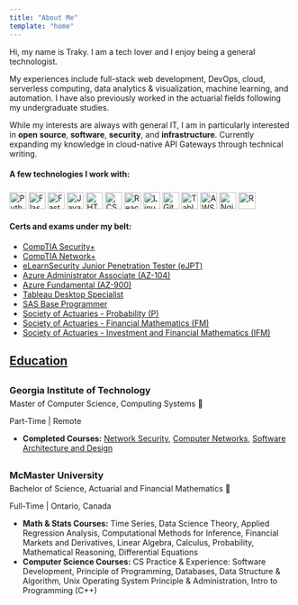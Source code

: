 ```yaml
---
title: "About Me"
template: "home"
---
```


Hi, my name is Traky. I am a tech lover and I enjoy being a general technologist.

My experiences include full-stack web development, DevOps, cloud, serverless computing, data analytics & visualization, machine learning, and automation. I have also previously worked in the actuarial fields following my undergraduate studies.

While my interests are always with general IT, I am in particularly interested in **open source**, **software**, **security**, and **infrastructure**. Currently expanding my knowledge in cloud-native API Gateways through technical writing.

#### A few technologies I work with: 

<div class='tech-stack-icons'>
<a target="_blank" href="https://www.python.org/" title="Python"><img width="30px" src="/icons/python.svg" alt="Python" ></a>
<a target="_blank" href="https://flask.palletsprojects.com/en/2.0.x/" title="Flask"><img width="30px" src="/icons/flask.svg" alt="Flask"></a>
<a target="_blank" href="https://fastapi.tiangolo.com" title="FastAPI"><img width="30px" src="/icons/fastAPI.svg" alt="FastAPI"></a>
<a target="_blank" href="https://developer.mozilla.org/en-US/docs/Web/JavaScript" title="JavaScript"><img width="30px" src="/icons/javascript.svg" alt="JavaScript"></a>
<!-- <a target="_blank" href="https://tc39.es/ecma262/" title="ECMAScript 6"><img width="30px" src="/icons/es6.svg" alt="ECMAScript 6"></a> -->
<a target="_blank" href="https://www.w3.org/TR/html5/" title="HTML5"><img width="30px" src="/icons/html.svg" alt="HTML5"></a>
<a target="_blank" href="https://www.w3.org/TR/CSS/" title="CSS3"><img width="30px" src="/icons/css.svg" alt="CSS3"></a>
<a target="_blank" href="https://reactjs.org/" title="React"><img width="30px" src="/icons/react.svg" alt="React"></a>
<a target="_blank" href="https://www.linux.org" title="Linux"><img width="30px" src="/icons/linux.svg" alt="Linux"></a>
<a target="_blank" href="https://git-scm.com/" title="Git"><img width="30px" src="/icons/git.svg" alt="Git"></a>
<a target="_blank" href="https://www.tableau.com" title="Tableau"><img width="30px" src="/icons/tableau.svg" alt="Tableau"></a>
<a target="_blank" href="https://aws.amazon.com/" title="AWS"><img width="30px" src="/icons/aws.svg" alt="AWS" style="padding-top:5px"></a>
<a target="_blank" href="https://www.nginx.com/" title="Nginx"><img width="30px" src="/icons/nginx.svg" alt="Nginx" style="padding-top:2px"></a>
<a target="_blank" href="https://www.r-project.org/" title="R"><img width="30px" src="/icons/r-lang.svg" alt="R"></a>
<!-- <a target="_blank" href="https://isocpp.org/" title="C++"><img width="30px" src="/icons/c-plusplus.svg" alt="C++"></a>
<a target="_blank" href="https://code.visualstudio.com/" title="Visual Studio Code"><img width="30px" src="/icons/visual-studio-code.svg" alt="Visual Studio Code"></a> 
<a target="_blank" href="https://vuejs.org/" title="Vue.js"><img width="30px" src="/icons/vue.svg" alt="Vue.js" style="margin-left:-4px;padding-top:3px"></a>-->
</div>

#### Certs and exams under my belt:

* [CompTIA Security+](https://www.credly.com/badges/467fb46a-2d5c-4392-8d03-3478b74a6a49)
* [CompTIA Network+](https://www.credly.com/badges/161f89a6-a17b-4c5c-aa90-f72e004b4c0b/public_url)
* [eLearnSecurity Junior Penetration Tester (eJPT)](https://www.dropbox.com/s/e5kdjh4l1usvu8b/eJPT.pdf?dl=0)
* [Azure Administrator Associate (AZ-104)](https://www.credly.com/badges/267490ec-89ee-4d4a-a3e7-86b54d40bec3)
* [Azure Fundamental (AZ-900)](https://www.credly.com/badges/df0bffdb-4859-4f62-902b-4131288b960f/public_url)
* [Tableau Desktop Specialist](https://www.credly.com/badges/69a4c75a-b6e6-4756-89a5-d83dca768d26/linked_in_profile)
* [SAS Base Programmer](https://www.credly.com/badges/e60a0568-66e7-471d-b2be-b26fa0f46631/linked_in_profile)
* [Society of Actuaries - Probability (P)](https://www.soa.org/education/exam-req/edu-exam-p-detail/)
* [Society of Actuaries - Financial Mathematics (FM)](https://www.soa.org/education/exam-req/edu-exam-fm-detail/)
* [Society of Actuaries - Investment and Financial Mathematics (IFM)](https://www.soa.org/education/exam-req/edu-exam-ifm-detail/)


## <ins>Education</ins>

<h3 style='margin-top:30px; margin-bottom:0'>Georgia Institute of Technology</h3>
<p style='margin:0px auto; padding-top:5px;'>Master of Computer Science, Computing Systems <span title='GPA 4.0/4.0')>🔖</span></p>
<p class='school-location'>Part-Time | Remote</p>

* __Completed Courses:__ [Network Security](https://omscs.gatech.edu/cs-6262-network-security), [Computer Networks](https://omscs.gatech.edu/cs-6250-computer-networks), [Software Architecture and Design](https://omscs.gatech.edu/cs-6310-software-architecture-design)


<h3 style='margin-top:30px; margin-bottom:0'>McMaster University </h3>
<p style='margin:0px auto;padding-top:5px'>Bachelor of Science, Actuarial and Financial Mathematics <span title='GPA 11.6/12.0')>🔖</span></p>
<p class='school-location'>Full-Time | Ontario, Canada</p>

* __Math & Stats Courses:__ Time Series, Data Science Theory, Applied Regression Analysis, Computational Methods for Inference, Financial Markets and Derivatives, Linear Algebra, Calculus, Probability, Mathematical Reasoning, Differential Equations
* __Computer Science Courses:__ CS Practice & Experience: Software Development, Principle of Programming, Databases, Data Structure & Algorithm, Unix Operating System Principle & Administration, Intro to Programming (C++)


